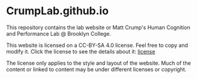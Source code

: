# CrumpLab.github.io

This repository contains the lab website or Matt Crump's Human Cognition and Performance Lab @ Brooklyn College.

This website is licensed on a CC-BY-SA 4.0 license. Feel free to copy and modify it. Click the license to see the details about it: 
 [license](https://creativecommons.org/licenses/by/4.0/)

The license only applies to the style and layout of the website. Much of the content or linked to content may be under different licenses or copyright.
